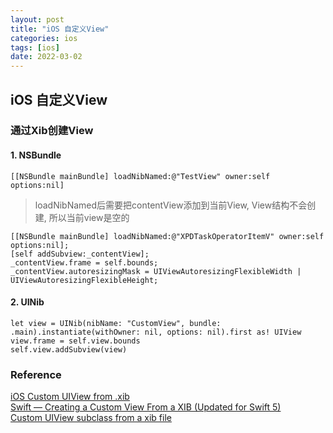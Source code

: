 ```yaml
---
layout: post
title: "iOS 自定义View"
categories: ios
tags: [ios]
date: 2022-03-02
---
```


## iOS 自定义View

### 通过Xib创建View

#### 1. NSBundle

	[[NSBundle mainBundle] loadNibNamed:@"TestView" owner:self options:nil] 

> loadNibNamed后需要把contentView添加到当前View, View结构不会创建, 所以当前view是空的

	[[NSBundle mainBundle] loadNibNamed:@"XPDTaskOperatorItemV" owner:self options:nil];
	[self addSubview:_contentView];
	_contentView.frame = self.bounds;
	_contentView.autoresizingMask = UIViewAutoresizingFlexibleWidth | UIViewAutoresizingFlexibleHeight;


#### 2. UINib
	let view = UINib(nibName: "CustomView", bundle: .main).instantiate(withOwner: nil, options: nil).first as! UIView
	view.frame = self.view.bounds
	self.view.addSubview(view)


### Reference
[iOS Custom UIView from .xib](https://medium.com/monstar-lab-bangladesh-engineering/ios-custom-uiview-from-xib-7b02cc05f75c)  
[Swift — Creating a Custom View From a XIB (Updated for Swift 5)](https://betterprogramming.pub/swift-3-creating-a-custom-view-from-a-xib-ecdfe5b3a960?gi=86623702a655)  
[Custom UIView subclass from a xib file](https://theswiftdev.com/custom-uiview-subclass-from-a-xib-file/)  
